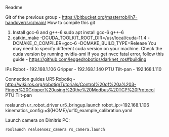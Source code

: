 Readme

Git of the previous group - https://bitbucket.org/masterrob/lh7-handover/src/main/ 
How to compile this git 
1. Install gcc-6 and g++-6
	sudo apt install gcc-6 g++-6
2. catkin_make -DCUDA_TOOLKIT_ROOT_DIR=/usr/local/cuda-11.4 -DCMAKE_C_COMPILER=gcc-6 -DCMAKE_BUILD_TYPE=Release
	You may need to specify different cuda version on your machine. Check the cuda version by running nvidia-smi
	If you get nvcc fatal error, follow this guide - https://github.com/leggedrobotics/darknet_ros#building 

IPs
Robot - 192.168.1.106
Gripper - 192.168.1.140
PTU Tilt-pan - 192.168.1.110

Connection guides
UR5 
Robotiq - http://wiki.ros.org/robotiq/Tutorials/Control%20of%20a%203-Finger%20Gripper%20using%20the%20Modbus%20TCP%20Protocol
PTU Tilt-pan

roslaunch ur_robot_driver ur5_bringup.launch robot_ip:=192.168.1.106 kinematics_config:=${HOME}/ur10_example_calibration.yaml

Launch camera on Dimitris PC:

```
roslaunch realsense2_camera rs_camera.launch
```
 
